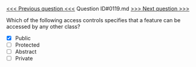 [<<< Previous question <<<](0118.md)  Question ID#0119.md  [>>> Next question >>>](0120.md) 

Which of the following access controls specifies that a feature can be accessed by any other class?

- [x] Public
- [ ] Protected
- [ ] Abstract
- [ ] Private
